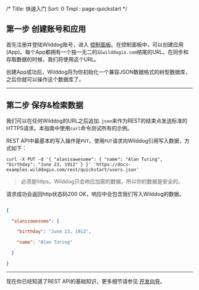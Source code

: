 /*
Title: 快速入门
Sort: 0
Tmpl : page-quickstart
*/



## 第一步 创建账号和应用
首先注册并登陆Wilddog账号，进入 [控制面板](https://www.wilddog.com/dashboard)。在控制面板中，可以创建应用(App)。每个App都拥有一个独一无二的以`wilddogio.com`结尾的URL。在同步和存取数据的时候，我们将使用这个URL。

创建App成功后，Wilddog将为你初始化一个兼容JSON数据格式的树型数据库，之后你就可以操作这个数据库了。

----

## 第二步 保存&检索数据
我们可以在任何Wilddog的URL之后追加`.json`来作为REST的结束点发送标准的HTTPS请求。本指南中使用`curl`命令测试所有的示例。

REST API中最基本的写入操作是`PUT`，使用`PUT`请求向Wilddog引用写入数据，方式如下：
```
curl -X PUT -d '{ "alanisawesome": { "name": "Alan Turing", "birthday": "June 23, 1912" } }' 'https://docs-examples.wilddogio.com/rest/quickstart/users.json'

```

>必须是https。Wilddog只会响应加密的数据，所以你的数据是安全的。

请求成功会返回http状态码200 OK，响应中会包含我们写入Wilddog的数据。
```json

{

  "alanisawesome": {

    "birthday": "June 23, 1912",

    "name": "Alan Turing"

  }

}

```
----

现在你已经知道了REST API的基础知识，更多细节请参见 [开发向导](https://z.wilddog.com/rest/guide)。

